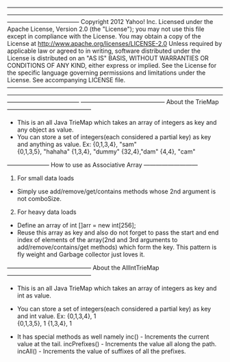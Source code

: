 ————————————————————————————————————————————————————————————————————————————————————
Copyright 2012 Yahoo! Inc. Licensed under the Apache License, Version 2.0 (the "License"); 
you may not use this file except in compliance with the License. You may obtain a copy
 of the License at http://www.apache.org/licenses/LICENSE-2.0 Unless required by 
applicable law or agreed to in writing, software distributed under the License 
is distributed on an "AS IS" BASIS, WITHOUT WARRANTIES OR CONDITIONS OF ANY KIND, 
either express or implied. See the License for the specific language governing 
permissions and limitations under the License. See accompanying LICENSE file.
————————————————————————————————————————————————————————————————————————————————————
—————————————— About the TrieMap ——————————————
- This is an all Java TrieMap which takes an array of integers as key and any object as value.
-  You can store a set of integers(each considered a partial key) as key and anything as value. 
 Ex: 
  {0,1,3,4}, "sam"  
  {0,1,3,5}, "hahaha" 
  {1,3,4}, "dummy" 
  {32,4},"dam" 
  {4,4}, "cam"

——————— How to use as Associative Array —————————
1) For small data loads
- Simply use add/remove/get/contains methods whose 2nd argument is not comboSize.

2) For heavy data loads
- Define an array of int []arr = new int[256];
- Reuse this array as key and also do not forget to pass the start and end index of elements of the array(2nd and 3rd arguments to add/remove/contains/get methods) which form the key. This pattern is fly weight and Garbage collector just loves it.

—————————————— About the AllIntTrieMap ——————————————
- This is an all Java TrieMap which takes an array of integers as key and int as value.
- You can store a set of integers(each considered a partial key) as key and int value. 
 Ex: 
  {0,1,3,4}, 1  
  {0,1,3,5}, 1 
  {1,3,4}, 1 

- It has special methods as well namely 
 inc() -  Increments the current value at the tail.
 incPrefixes() - Increments the value all along the path.
 incAll() - Increments the value of suffixes of all the prefixes.


